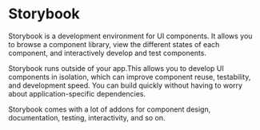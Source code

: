# Storybook

Storybook is a development environment for UI components.
It allows you to browse a component library, view the different states of each component, 
and interactively develop and test components.

Storybook runs outside of your app.This allows you to develop UI components in isolation,
which can improve component reuse, testability, and development speed. 
You can build quickly without having to worry about application-specific dependencies.

Storybook comes with a lot of addons for component design, documentation, testing, interactivity, and so on.
